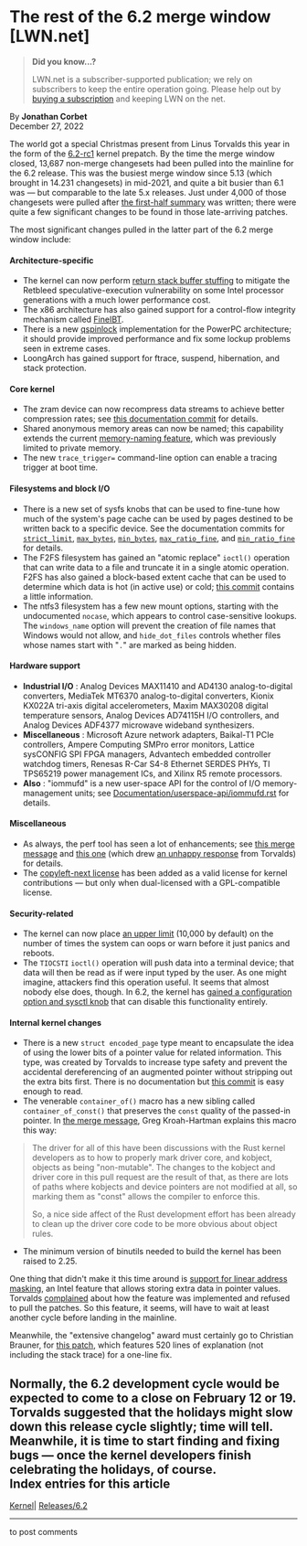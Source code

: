 # The rest of the 6.2 merge window [LWN.net]

> **Did you know...?**
> 
> LWN.net is a subscriber-supported publication; we rely on subscribers to keep the entire operation going. Please help out by [buying a subscription](/Promo/nst-nag4/subscribe) and keeping LWN on the net. 

By **Jonathan Corbet**  
December 27, 2022 

The world got a special Christmas present from Linus Torvalds this year in the form of the [6.2-rc1](/ml/linux-kernel/CAHk-=wgf929uGOVpiWALPyC7pv_9KbwB2EAvQ3C4woshZZ5zqQ@mail.gmail.com/) kernel prepatch. By the time the merge window closed, 13,687 non-merge changesets had been pulled into the mainline for the 6.2 release. This was the busiest merge window since 5.13 (which brought in 14.231 changesets) in mid-2021, and quite a bit busier than 6.1 was — but comparable to the late 5.x releases. Just under 4,000 of those changesets were pulled after [the first-half summary](/Articles/917733/) was written; there were quite a few significant changes to be found in those late-arriving patches. 

The most significant changes pulled in the latter part of the 6.2 merge window include: 

#### Architecture-specific

  * The kernel can now perform [return stack buffer stuffing](/Articles/901834/) to mitigate the Retbleed speculative-execution vulnerability on some Intel processor generations with a much lower performance cost. 
  * The x86 architecture has also gained support for a control-flow integrity mechanism called [FineIBT](https://git.kernel.org/linus/931ab63664f0). 
  * There is a new [qspinlock](/Articles/590243/) implementation for the PowerPC architecture; it should provide improved performance and fix some lockup problems seen in extreme cases. 
  * LoongArch has gained support for ftrace, suspend, hibernation, and stack protection. 



#### Core kernel

  * The zram device can now recompress data streams to achieve better compression rates; see [this documentation commit](https://git.kernel.org/linus/443dd798062c) for details. 
  * Shared anonymous memory areas can now be named; this capability extends the current [memory-naming feature](/Articles/867818/), which was previously limited to private memory. 
  * The new `trace_trigger=` command-line option can enable a tracing trigger at boot time. 



#### Filesystems and block I/O

  * There is a new set of sysfs knobs that can be used to fine-tune how much of the system's page cache can be used by pages destined to be written back to a specific device. See the documentation commits for [`strict_limit`](https://git.kernel.org/linus/16b837eb84e6), [`max_bytes`](https://git.kernel.org/linus/c354d9268d78), [`min_bytes`](https://git.kernel.org/linus/9c832a8d5717), [`max_ratio_fine`](https://git.kernel.org/linus/54790f30fea7), and [`min_ratio_fine`](https://git.kernel.org/linus/eba39236f18d) for details. 
  * The F2FS filesystem has gained an "atomic replace" `ioctl()` operation that can write data to a file and truncate it in a single atomic operation. F2FS has also gained a block-based extent cache that can be used to determine which data is hot (in active use) or cold; [this commit](https://git.kernel.org/linus/71644dff4811) contains a little information. 
  * The ntfs3 filesystem has a few new mount options, starting with the undocumented `nocase`, which appears to control case-sensitive lookups. The `windows_name` option will prevent the creation of file names that Windows would not allow, and `hide_dot_files` controls whether files whose names start with "`.`" are marked as being hidden. 



#### Hardware support

  * **Industrial I/O** : Analog Devices MAX11410 and AD4130 analog-to-digital converters, MediaTek MT6370 analog-to-digital converters, Kionix KX022A tri-axis digital accelerometers, Maxim MAX30208 digital temperature sensors, Analog Devices AD74115H I/O controllers, and Analog Devices ADF4377 microwave wideband synthesizers. 
  * **Miscellaneous** : Microsoft Azure network adapters, Baikal-T1 PCIe controllers, Ampere Computing SMPro error monitors, Lattice sysCONFIG SPI FPGA managers, Advantech embedded controller watchdog timers, Renesas R-Car S4-8 Ethernet SERDES PHYs, TI TPS65219 power management ICs, and Xilinx R5 remote processors. 
  * **Also** : "iommufd" is a new user-space API for the control of I/O memory-management units; see [Documentation/userspace-api/iommufd.rst](https://docs.kernel.org/next/userspace-api/iommufd.html) for details. 



#### Miscellaneous

  * As always, the perf tool has seen a lot of enhancements; see [this merge message](https://git.kernel.org/linus/aa4800e31c54) and [this one](https://git.kernel.org/linus/d1ac1a2b1426) (which drew [an unhappy response](/ml/linux-kernel/CAHk-=wi4u5rpaPrOokekEg_5Sud=8SZhA=KTALXNOC_S89jKBg@mail.gmail.com/) from Torvalds) for details. 
  * The [copyleft-next license](https://git.kernel.org/linus/ad9f64cd2d4a) has been added as a valid license for kernel contributions — but only when dual-licensed with a GPL-compatible license. 



#### Security-related

  * The kernel can now place [an upper limit](/Articles/914878/) (10,000 by default) on the number of times the system can oops or warn before it just panics and reboots. 
  * The `TIOCSTI` `ioctl()` operation will push data into a terminal device; that data will then be read as if were input typed by the user. As one might imagine, attackers find this operation useful. It seems that almost nobody else does, though. In 6.2, the kernel has [gained a configuration option and sysctl knob](https://git.kernel.org/linus/83efeeeb3d04) that can disable this functionality entirely. 



#### Internal kernel changes

  * There is a new `struct encoded_page` type meant to encapsulate the idea of using the lower bits of a pointer value for related information. This type, was created by Torvalds to increase type safety and prevent the accidental dereferencing of an augmented pointer without stripping out the extra bits first. There is no documentation but [this commit](https://git.kernel.org/linus/70fb4fdff582) is easy enough to read. 
  * The venerable `container_of()` macro has a new sibling called `container_of_const()` that preserves the `const` quality of the passed-in pointer. In [the merge message](https://git.kernel.org/linus/71a7507afbc3), Greg Kroah-Hartman explains this macro this way: 

> The driver for all of this have been discussions with the Rust kernel developers as to how to properly mark driver core, and kobject, objects as being "non-mutable". The changes to the kobject and driver core in this pull request are the result of that, as there are lots of paths where kobjects and device pointers are not modified at all, so marking them as "const" allows the compiler to enforce this. 
> 
> So, a nice side affect of the Rust development effort has been already to clean up the driver core code to be more obvious about object rules. 

  * The minimum version of binutils needed to build the kernel has been raised to 2.25. 




One thing that didn't make it this time around is [support for linear address masking](/Articles/902094/), an Intel feature that allows storing extra data in pointer values. Torvalds [complained](/ml/linux-kernel/CAHk-=wi=TY3Kte5Z1_nvfcsEh+rcz86pYnzeASw=pbG9QtpJEQ@mail.gmail.com/) about how the feature was implemented and refused to pull the patches. So this feature, it seems, will have to wait at least another cycle before landing in the mainline. 

Meanwhile, the "extensive changelog" award must certainly go to Christian Brauner, for [this patch](https://git.kernel.org/linus/11933cf1d91d), which features 520 lines of explanation (not including the stack trace) for a one-line fix. 

Normally, the 6.2 development cycle would be expected to come to a close on February 12 or 19. Torvalds suggested that the holidays might slow down this release cycle slightly; time will tell. Meanwhile, it is time to start finding and fixing bugs — once the kernel developers finish celebrating the holidays, of course.  
Index entries for this article  
---  
[Kernel](/Kernel/Index)| [Releases/6.2](/Kernel/Index#Releases-6.2)  
  


* * *

to post comments 
